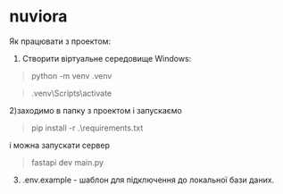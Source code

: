 # nuviora

Як працювати з проектом:

1) Cтворити віртуальне середовище
Windows:

>python -m venv .venv 

>.venv\Scripts\activate

2)заходимо в папку з проектом і запускаємо

>pip install -r .\requirements.txt

і можна запускати сервер
>fastapi dev main.py


3) .env.example - шаблон для підключення до локальної бази даних.
